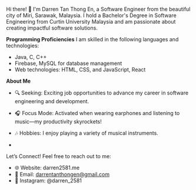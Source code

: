Hi there! 👋
I'm Darren Tan Thong En, a Software Engineer from the beautiful city of Miri, Sarawak, Malaysia.
I hold a Bachelor's Degree in Software Engineering from Curtin University Malaysia and am passionate about creating impactful software solutions.


**Programming Proficiencies**
I am skilled in the following languages and technologies:
- Java, C, C++
- Firebase, MySQL for database management
- Web technologies: HTML, CSS, and JavaScript, React
  

**About Me**
- 🔍 Seeking: Exciting job opportunities to advance my career in software engineering and development.
- 🎧 Focus Mode: Activated when wearing earphones and listening to music—my productivity skyrockets!
- 🎶 Hobbies: I enjoy playing a variety of musical instruments.

- 
Let’s Connect!
Feel free to reach out to me:
- 🌐 Website: darren2581.me
- 📧 Email: darrentanthongen@gmail.com
- 📸 Instagram: @darren_2581
